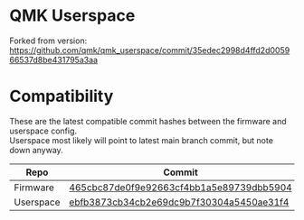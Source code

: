 # QMK Userspace

Forked from version: https://github.com/qmk/qmk_userspace/commit/35edec2998d4ffd2d005966537d8be431795a3aa

# Compatibility

These are the latest compatible commit hashes between the firmware and userspace config.  
Userspace most likely will point to latest main branch commit,
but note down anyway.

| Repo      | Commit                                                                                                                               |
|-----------|--------------------------------------------------------------------------------------------------------------------------------------|
| Firmware  | [465cbc87de0f9e92663cf4bb1a5e89739dbb5904](https://github.com/qmk/qmk_firmware/commit/465cbc87de0f9e92663cf4bb1a5e89739dbb5904)      |
| Userspace | [ebfb3873cb34cb2e69dc9b7f30304a5450ae31f4](https://github.com/ncsibra/qmk_userspace/commit/ebfb3873cb34cb2e69dc9b7f30304a5450ae31f4) |